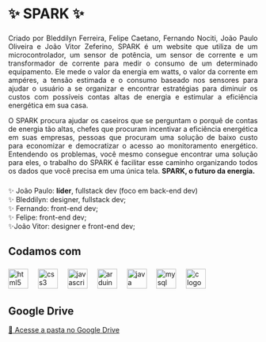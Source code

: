 <h1 align="left">✨ SPARK ✨</h1>

###

<p align="justify">Criado por Bleddilyn Ferreira, Felipe Caetano, Fernando Nociti, João Paulo Oliveira e João Vitor Zeferino, SPARK é um website que utiliza de um microcontrolador, um sensor de potência, um sensor de corrente e um transformador de corrente para medir o consumo de um determinado equipamento. Ele mede o valor da energia em watts, o valor da corrente em ampéres, a tensão estimada e o consumo baseado nos sensores para ajudar o usuário a se organizar e encontrar estratégias para diminuir os custos com possíveis contas altas de energia e estimular a eficiência energética em sua casa.</p>
<p align="justify">O SPARK procura ajudar os caseiros que se perguntam o porquê de contas de energia tão altas, chefes que procuram incentivar a eficiência energética em suas empresas, pessoas que procuram uma solução de baixo custo para economizar e democratizar o acesso ao monitoramento energético. Entendendo os problemas, você mesmo consegue encontrar uma solução para eles, o trabalho do SPARK é facilitar esse caminho organizando todos os dados que você precisa em uma única tela. <b>SPARK, o futuro da energia.</b></p>

###

<p align="left">✨ João Paulo: <b>líder</b>, fullstack dev (foco em back-end dev)<br>✨ Bleddilyn: designer, fullstack dev;<br>✨ Fernando: front-end dev;<br>✨ Felipe: front-end dev;<br>✨João Vitor: designer e front-end dev;</p>

###

<h2 align="left">Codamos com</h2>

###

<div align="left">
  <img src="https://cdn.simpleicons.org/html5/E34F26" height="40" alt="html5 logo"  />
  <img width="12" />
  <img src="https://upload.wikimedia.org/wikipedia/commons/6/62/CSS3_logo.svg" height="40" alt="css3 logo"  />
  <img width="12" />
  <img src="https://cdn.simpleicons.org/javascript/F7DF1E" height="40" alt="javascript logo"  />
  <img width="12" />
  <img src="https://cdn.simpleicons.org/arduino/00979D" height="40" alt="arduino logo"  />
  <img width="12" />
  <img src="https://cdn.jsdelivr.net/gh/devicons/devicon/icons/java/java-original.svg" height="40" alt="java logo"  />
  <img width="12" />
  <img src="https://cdn.jsdelivr.net/gh/devicons/devicon/icons/mysql/mysql-original.svg" height="40" alt="mysql logo"  />
  <img width="12" />
  <img src="https://cdn.simpleicons.org/c/A8B9CC" height="40" alt="c logo"  />
</div>

###

<h2 align="left">Google Drive</h2>
<p align="left">
  <a href="https://drive.google.com/drive/folders/17ahC-VmTj9HqqoP_pgX6UZ7LN2EBvJoL?usp=sharing" target="_blank">
    📂 Acesse a pasta no Google Drive
  </a>
</p>

###
